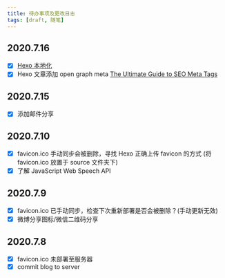 ```yaml
---
title: 待办事项及更改日志
tags: [draft, 随笔]
---
```


## 2020.7.16

- [x] [Hexo 本地化](https://hexo.io/docs/internationalization)
- [x] Hexo 文章添加 open graph meta [The Ultimate Guide to SEO Meta Tags](https://moz.com/blog/the-ultimate-guide-to-seo-meta-tags)

## 2020.7.15

- [x] 添加邮件分享

## 2020.7.10

- [x] favicon.ico 手动同步会被删除，寻找 Hexo 正确上传 favicon 的方式 (将 favicon.ico 放置于 source 文件夹下)
- [x] 了解 JavaScript Web Speech API

## 2020.7.9

- [x] favicon.ico 已手动同步，检查下次重新部署是否会被删除？(手动更新无效)
- [x] 微博分享图标/微信二维码分享

## 2020.7.8

- [x] favicon.ico 未部署至服务器
- [x] commit blog to server
